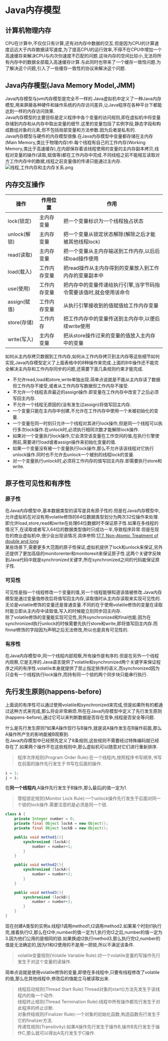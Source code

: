 # Java内存模型

## 计算机物理内存

CPU在计算中,不仅仅只有计算,还有对内存中数据的交互.但是因为CPU的计算速度远远大于内存数据读写速度,为了提高CPU的运行效率,不得不在CPU中增加一个高速缓存来解决CPU与内次你速度不匹配的问题.这块内存的空间比较小,无法将所有内存中的数据全部载入高速缓存计算.与此同时也带来了一个缓存一致性问题.为了解决这个问题,引入了一些缓存一致性的协议来解决这个问题.

## Java内存模型(Java Memory Model,JMM)

Java内存模型与jvm内存模型是完全不一样的.Java虚拟机中定义了一种Java内存模型,用来屏蔽各种硬件和操作系统的内存访问差异,让Java程序在各种平台下都能达到一样的内存访问效果.  
Java内存模型的主要目标是定义程序中各个变量的访问规则,即在虚拟机中将变量存储到内存和从内存中取出变量的细节.这里的变量包括了实例字段,静态字段和构成数组对象的元素,但不包括局部变量和方法参数.因为后者是私有的.  
Java内存模型与硬件的内存模型很像.在Java内存模型中变量都存储在主内存(Main Memory,类比于物理内存)中.每个线程有自己的工作内存(Working Memory,类比于高速缓存),在内部保存着该线程使用的变量的主内存副本拷贝,线程对变量的操作(读取,赋值等)都在工作内存中完成.不同线程之前不能相互读取对方工作内存中的数据,线程之前变量值的传递只能通过主内存.  
![线程,工作内存和主内存关系.png](https://i.loli.net/2019/11/21/xJZgzarQoqCFskN.png)

## 内存交互操作

|操作|作用位置|作用|
|--|--|--|
|lock(锁定)|主内存变量|把一个变量标识为一个线程独占状态|
|unlock(解锁)|主内存变量|把一个变量从锁定状态解除(解除之后才能被其他线程lock)|
|read(读取)|主内存变量|把一个变量从主内存输送到工作内存,以后后续load操作使用|
|load(载入)|工作内存变量|把read操作从主内存得到的变量放入到工作内存的变量副本中|
|use(使用)|工作内存变量|把内存中的变量传递给执行引擎,当字节码指令需要该值时,就会使用该命令|
|assign(赋值)|工作内存变量|从执行引擎接收到的值赋值给工作内存变量|
|store(存储)|工作内存|把工作内存中的变量传送到主内存中,以便后续write使用|
|write(写入)|主内存变量|把从store操作过来的变量的值放入主内存中的变量|

如何从主内存拷贝数据到工作内存,如何从工作内存拷贝到主内存等这些细节如何实现,Java内存模型定义了上面表格中的8种操作来完成.上面的8中操作还不能完全解决主内存和工作内存同步的问题,还需要下面几条规则约束才能完成.

- 不允许read,load和store,write单独出现.简单点说就是不能从主内存读了数据但工作内存不接受,或者从工作内存写数据但工作内存不接受.
- 不允许一个线程丢弃最近的assign操作.即变量在工作内存中改变了之后必须写回主内存.
- 不允许一个线程无原因的(没有发生过assign)将值写回主内存.
- 一个变量只能在主内存中创建,不允许在工作内存中使用一个未被初始化的变量.
- 一个变量在同一时刻只允许一个线程对其进行lock操作,但是同一个线程可以执行多次lock操作.在unlock时,必须执行相同次数才能解除lock操作.
- 如果对一个变量执行lock操作,它会清空该变量在工作空间的值,在执行引擎使用前,需要进行load或者assign操作来初始化变量的值.
- 如果一个变量没有被一个变量执行lock操作,那么不允许该该线程对它执行unlock操作.同时也不允许去unlock一个被别的线程lock的变量.
- 对一个变量执行unlock时,必须将工作内存的值写回主内存.即需要执行store和write.

## 原子性可见性和有序性

### 原子性

在Java内存模型中,基本数据类型的读写是具有原子性的.但是在Java内存模型中,允许虚拟机在对没有用volatile修饰的64位数据类型划分为两次32位操作来处理.即允许load,store,read和write在处理64位数据时不保证原子性.如果在多线程的情况下,在读取或者写入64位的数据类型值时只成功一半,导致程序异常.但是在现在的商业虚拟机中,很少会出现该情况.具体参照:[17.7. Non-Atomic Treatment of double and long](https://docs.oracle.com/javase/specs/jls/se8/html/jls-17.html#jls-17.7)  
某些场景下,需要更多大范围的原子性保证,虚拟机提供了lock和unlock来保证,另外还提供了更加高级的monitorenter和monitorexit来保证原子性.这两个关键字反映到Java代码中就是synchronized关键字,所在synchronized之间的代码能保证原子性.

### 可见性

可见性是指一个线程修改一个变量的值,另一个线程能够知道该值被修改.Java内存模型是通过变量值修改后将值写回主内存,读取值时从主内存读取来实现可见性的.无论是volatile修饰的变量还是普通变量.不同的在于使用volatile修饰的变量在读取时能立即从主内存中读取值,写入的时候能立刻同步回主内存.  
除了volatile修饰的变量能实现可见性,另外synchronized和final也能.因为在synchronized执行unlock的时候需要先执行store和write,即将值写回主内存.而finnal修饰的字段因为声明之后无法修改,所以也是具有可见性的.

### 有序性

在Java内存模型中,同一个线程内部观察,所有操作是有序的.但是在另外一个线程内观察,它是无序的.Java语言提供了volatile和synchronized两个关键字来保证程序之间的有序性.volatile本身就提供了禁止指定排序的语义,而synchronized因为只会有一个线程执行lock操作,而持有同一个锁的两个同步块只能串行执行.  

## 先行发生原则(happens-before)

上面说的有序性可以通过使用volatile和synchronized来完成,但是如果所有的都通过这种方式来完成,那么将会非常麻烦.所在在Java内存模型中定义了先行发生原则(happens-before),通过它可以来判断数据是否存在竞争,线程是否安全等问题.

什么是先行发生原则?如果A操作现行与B操作,就是说A操作发生在B操作前面,那么A操作所产生的影响能被B观察到.  
在Java内存模型中已经预先定义了8条规则,这些规则不需要经过特殊编码就已经存在了.如果两个操作不在这些规则中,那么虚拟机可以随意对它们进行重新排序.  

> 程序次序规则(Program Order Rule):在一个线程内,按照程序书写顺序,书写在前面的操作先行发生于书写在后面的操作.

``` java
i = 1;
j = i;
```

在**同一个线程内**,A操作先行发生于B操作,那么最后j的值一定为1.

> 管程锁定规则(Monitor Lock Rule):一个unlock操作先行发生于后面对同一个锁的lock操作.需要注意的是必须是同一个锁.

``` java
class A {
    private Integer number = 0;
    private final Object lockA = new Object();
    private final Object lockB = new Object();

    public void method1(){
        synchronized (lockA){
            number = number+1;
        }
    }

    public void method2(){
        synchronized (lockA){
            number = number+2;
        }
    }

    public void method3(){
        synchronized (lockB){
            number = number+2;
        }
    }
}
```

现在创建A类型的实例a.线程t1调用method1,t2调用method2.如果某个时刻t1执行完,接着执行t2,那么在t2中,number的值一定为1,执行完t2之后,number的值一定为3.因为他们公用的是相同的锁.如果换成t2执行method3,那么执行完t2,number的值是无法确定的,因为t1和t2使用的不是用一把锁,所以不满足该条件.

> volatile变量规则(Volatile Variable Rule):对一个volatile变量的写操作先行发生于对这个变量的读操作.

简单点说就是使用volatile修饰的变量,即使在多线程中,只要有线程修改了volatile的值,那么在其他线程中,修改后的值能立马被读取出来.

> 线程启动规则(Thread Start Rule):Thread对象的start()方法先发生于该线程内的每一个动作.  
> 线程终止规则(Thread Termination Rule):线程中所有操作都先行发生于对此程序的终止诊断.  
> 对象终结规则(Finalizer Rule):一个对象的初始化函数,构造函数先行发生于它的finalizer方法.  
> 传递性规则(Transitivity):如果A操作先行发生于操作B,操作B先行发生于操作C,那么就可以得出A先行发生于C操作.

